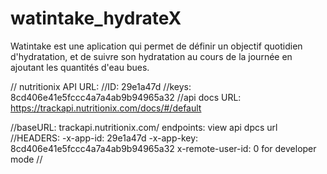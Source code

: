 # watintake_hydrateX



Watintake est une aplication qui permet de définir un objectif quotidien d'hydratation, et de suivre son hydratation au cours de la journée en ajoutant les quantités d'eau bues. 




// nutritionix API URL: 
//ID: 29e1a47d 
//keys: 8cd406e41e5fccc4a7a4ab9b94965a32 
//api docs URL: https://trackapi.nutritionix.com/docs/#/default

//baseURL: trackapi.nutritionix.com/ 
    endpoints: view api dpcs url 
//HEADERS: 
    -x-app-id: 29e1a47d 
    -x-app-key: 8cd406e41e5fccc4a7a4ab9b94965a32 
    x-remote-user-id: 0 for developer mode //
